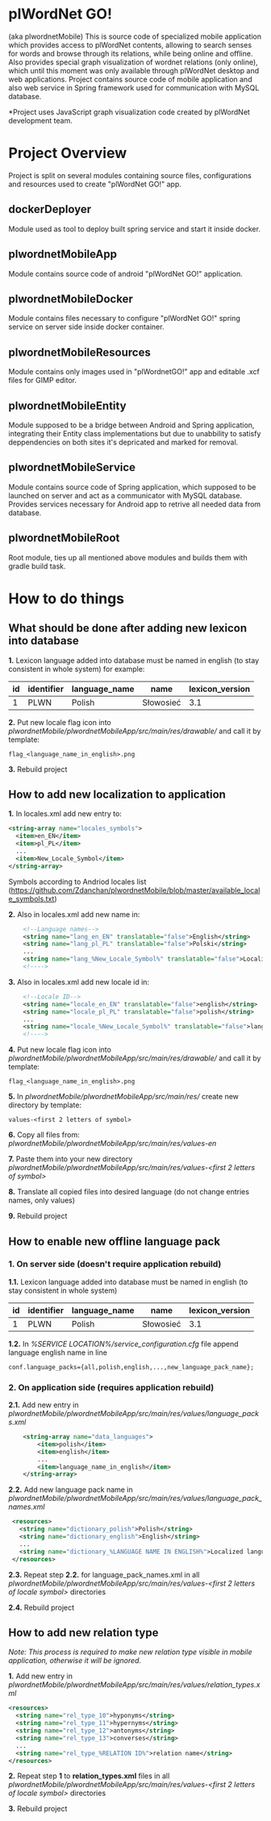 # plWordNet GO!
(aka plwordnetMobile) This is source code of specialized mobile application which provides access to plWordNet contents, allowing to search senses for words and browse through its relations, while being online and offline. Also provides special graph visualization of wordnet relations (only online), which until this moment was only available through plWordNet desktop and web applications. Project contains source code of mobile application and also web service in Spring framework used for communication with MySQL database. 

*Project uses JavaScript graph visualization code created by plWordNet development team.

# Project Overview
Project is split on several modules containing source files, configurations and resources used to create "plWordNet GO!" app.

## dockerDeployer
Module used as tool to deploy built spring service and start it inside docker.

## plwordnetMobileApp
Module contains source code of android "plWordNet GO!" application.

## plwordnetMobileDocker
Module contains files necessary to configure "plWordNet GO!" spring service on server side inside docker container.

## plwordnetMobileResources
Module contains only images used in "plWordnetGO!" app and editable .xcf files for GIMP editor.

## plwordnetMobileEntity
Module supposed to be a bridge between Android and Spring application, integrating their Entity class implementations but due to unabbility to satisfy deppendencies on both sites it's depricated and marked for removal.

## plwordnetMobileService
Module contains source code of Spring application, which supposed to be launched on server and act as a communicator with MySQL database. Provides services necessary for Android app to retrive all needed data from database.

## plwordnetMobileRoot
Root module, ties up all mentioned above modules and builds them with gradle build task.


# How to do things
## What should be done after adding new lexicon into database

**1.** Lexicon language added into database must be named in english (to stay consistent in whole system) for example:

id | identifier | language_name | name | lexicon_version
------------ | ------------- | ------------- | ------------- | -------------
1 | PLWN | Polish | Słowosieć | 3.1

**2.** Put new locale flag icon into *plwordnetMobile/plwordnetMobileApp/src/main/res/drawable/* and call it by template:
```
flag_<language_name_in_english>.png
```

**3.** Rebuild project

## How to add new localization to application
**1.** In locales.xml add new entry to:
```xml 
<string-array name="locales_symbols">
  <item>en_EN</item>
  <item>pl_PL</item>
  ...
  <item>New_Locale_Symbol</item>
</string-array>
```
    
Symbols according to Andriod locales list (https://github.com/Zdanchan/plwordnetMobile/blob/master/available_locale_symbols.txt)

**2.** Also in locales.xml add new name in:
```xml 
    <!--Language names-->
    <string name="lang_en_EN" translatable="false">English</string>
    <string name="lang_pl_PL" translatable="false">Polski</string>
    ...
    <string name="lang_%New_Locale_Symbol%" translatable="false">Localised language name</string>
    <!---->
```

**3.** Also in locales.xml add new locale id in:
```xml 
    <!--Locale ID-->
    <string name="locale_en_EN" translatable="false">english</string>
    <string name="locale_pl_PL" translatable="false">polish</string>
    ...
    <string name="locale_%New_Locale_Symbol%" translatable="false">language_name_in_english</string>
    <!---->
```

**4.** Put new locale flag icon into *plwordnetMobile/plwordnetMobileApp/src/main/res/drawable/* and call it by template:
```
flag_<language_name_in_english>.png
```

**5.** In *plwordnetMobile/plwordnetMobileApp/src/main/res/* create new directory by template:
```
values-<first 2 letters of symbol>
```

**6.** Copy all files from: *plwordnetMobile/plwordnetMobileApp/src/main/res/values-en*

**7.** Paste them into your new directory *plwordnetMobile/plwordnetMobileApp/src/main/res/values-<first 2 letters of symbol>*

**8.** Translate all copied files into desired language (do not change entries names, only values)

**9.** Rebuild project

## How to enable new offline language pack

### 1. On server side (doesn't require application rebuild)

  **1.1.** Lexicon language added into database must be named in english (to stay consistent in whole system)
  
  id | identifier | language_name | name | lexicon_version
  ------------ | ------------- | ------------- | ------------- | -------------
  1 | PLWN | Polish | Słowosieć | 3.1
  
  **1.2.** In *%SERVICE LOCATION%/service_configuration.cfg* file append language english name in line
  
```
conf.language_packs={all,polish,english,...,new_language_pack_name};
```

### 2. On application side (requires application rebuild)
  **2.1.** Add new entry in *plwordnetMobile/plwordnetMobileApp/src/main/res/values/language_packs.xml*

```xml
    <string-array name="data_languages">
        <item>polish</item>
        <item>english</item>
        ...
        <item>language_name_in_english</item>
    </string-array>
```

  **2.2.** Add new language pack name in *plwordnetMobile/plwordnetMobileApp/src/main/res/values/language_pack_names.xml*
  
 ```xml
  <resources>
    <string name="dictionary_polish">Polish</string>
    <string name="dictionary_english">English</string>
    ...
    <string name="dictionary_%LANGUAGE NAME IN ENGLISH%">Localized language name</string>
  </resources>
 ```

  **2.3.** Repeat step **2.2.** for language_pack_names.xml in all *plwordnetMobile/plwordnetMobileApp/src/main/res/values-<first 2 letters of locale symbol>* directories

  **2.4.** Rebuild project

## How to add new relation type
*Note: This process is required to make new relation type visible in mobile application, otherwise it will be ignored.*

**1.** Add new entry in *plwordnetMobile/plwordnetMobileApp/src/main/res/values/relation_types.xml*
```xml
<resources>
  <string name="rel_type_10">hyponyms</string>
  <string name="rel_type_11">hypernyms</string>
  <string name="rel_type_12">antonyms</string>
  <string name="rel_type_13">converses</string>
  ...
  <string name="rel_type_%RELATION ID%">relation name</string>
</resources>
```

**2.** Repeat step **1** to **relation_types.xml** files in all *plwordnetMobile/plwordnetMobileApp/src/main/res/values-<first 2 letters of locale symbol>* directories

**3.** Rebuild project
